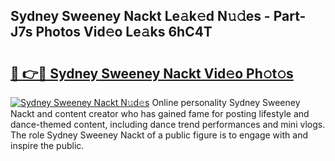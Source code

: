 ## Sydney Sweeney Nackt Le𝚊k𝚎d N𝚞𝚍es - Part-J7s Photos Vid𝚎o Le𝚊ks 6hC4T

# <h2><a href="http://fb5j63.evod.top/?m=Sydney+Sweeney+Nackt">🔗 👉🔴 Sydney Sweeney Nackt Vid𝚎o Ph𝚘t𝚘s</a></h2>

[![Sydney Sweeney Nackt N𝚞d𝚎s](https://i.imgur.com/8V9OHl7.gif)](http://fb5j63.evod.top/?m=Sydney+Sweeney+Nackt)
Online personality Sydney Sweeney Nackt and content creator who has gained fame for posting lifestyle and dance-themed content, including dance trend performances and mini vlogs. The role Sydney Sweeney Nackt of a public figure is to engage with and inspire the public. 
